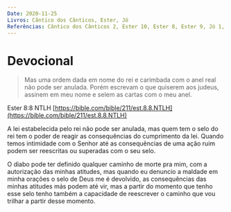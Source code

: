 ```yaml
---
Date: 2020-11-25
Livros: Cântico dos Cânticos, Ester, Jó
Referências: Cântico dos Cânticos 2, Ester 10, Ester 8, Ester 9, Jó 1, Jó 2, Jó 3, Jó 4, Jó 5, Jó 6
---
```


# Devocional

> Mas uma ordem dada em nome do rei e carimbada com o anel real não pode ser anulada. Porém escrevam o que quiserem aos judeus, assinem em meu nome e selem as cartas com o meu anel.

Ester 8:8 NTLH
[https://bible.com/bible/211/est.8.8.NTLH](https://bible.com/bible/211/est.8.8.NTLH)

A lei estabelecida pelo rei não pode ser anulada, mas quem tem o selo do rei tem o poder de reagir as consequências do cumprimento da lei. Quando temos intimidade com o Senhor até as consequências de uma ação ruim podem ser reescritas ou superadas com o seu selo.

O diabo pode ter definido qualquer caminho de morte pra mim, com a autorização das minhas atitudes, mas quando eu denuncio a maldade em minha orações o selo de Deus me é devolvido, as consequências das minhas atitudes más podem até vir, mas a partir do momento que tenho esse selo tenho também a capacidade de reescrever o caminho que vou trilhar a partir desse momento.
